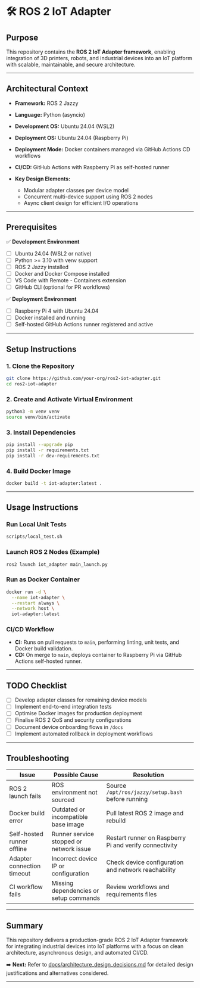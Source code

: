 # 🛠️ ROS 2 IoT Adapter

## Purpose

This repository contains the **ROS 2 IoT Adapter framework**, enabling integration of 3D printers, robots, and industrial devices into an IoT platform with scalable, maintainable, and secure architecture.

---

## Architectural Context

* **Framework:** ROS 2 Jazzy
* **Language:** Python (asyncio)
* **Development OS:** Ubuntu 24.04 (WSL2)
* **Deployment OS:** Ubuntu 24.04 (Raspberry Pi)
* **Deployment Mode:** Docker containers managed via GitHub Actions CD workflows
* **CI/CD:** GitHub Actions with Raspberry Pi as self-hosted runner
* **Key Design Elements:**

  * Modular adapter classes per device model
  * Concurrent multi-device support using ROS 2 nodes
  * Async client design for efficient I/O operations

---

## Prerequisites

✅ **Development Environment**

* [ ] Ubuntu 24.04 (WSL2 or native)
* [ ] Python >= 3.10 with venv support
* [ ] ROS 2 Jazzy installed
* [ ] Docker and Docker Compose installed
* [ ] VS Code with Remote - Containers extension
* [ ] GitHub CLI (optional for PR workflows)

✅ **Deployment Environment**

* [ ] Raspberry Pi 4 with Ubuntu 24.04
* [ ] Docker installed and running
* [ ] Self-hosted GitHub Actions runner registered and active

---

## Setup Instructions

### 1. Clone the Repository

```bash
git clone https://github.com/your-org/ros2-iot-adapter.git
cd ros2-iot-adapter
```

### 2. Create and Activate Virtual Environment

```bash
python3 -m venv venv
source venv/bin/activate
```

### 3. Install Dependencies

```bash
pip install --upgrade pip
pip install -r requirements.txt
pip install -r dev-requirements.txt
```

### 4. Build Docker Image

```bash
docker build -t iot-adapter:latest .
```

---

## Usage Instructions

### Run Local Unit Tests

```bash
scripts/local_test.sh
```

### Launch ROS 2 Nodes (Example)

```bash
ros2 launch iot_adapter main_launch.py
```

### Run as Docker Container

```bash
docker run -d \
  --name iot-adapter \
  --restart always \
  --network host \
  iot-adapter:latest
```

### CI/CD Workflow

* **CI:** Runs on pull requests to `main`, performing linting, unit tests, and Docker build validation.
* **CD:** On merge to `main`, deploys container to Raspberry Pi via GitHub Actions self-hosted runner.

---

## TODO Checklist

* [ ] Develop adapter classes for remaining device models
* [ ] Implement end-to-end integration tests
* [ ] Optimise Docker images for production deployment
* [ ] Finalise ROS 2 QoS and security configurations
* [ ] Document device onboarding flows in `/docs`
* [ ] Implement automated rollback in deployment workflows

---

## Troubleshooting

| Issue                      | Possible Cause                          | Resolution                                             |
| -------------------------- | --------------------------------------- | ------------------------------------------------------ |
| ROS 2 launch fails         | ROS environment not sourced             | Source `/opt/ros/jazzy/setup.bash` before running      |
| Docker build error         | Outdated or incompatible base image     | Pull latest ROS 2 image and rebuild                    |
| Self-hosted runner offline | Runner service stopped or network issue | Restart runner on Raspberry Pi and verify connectivity |
| Adapter connection timeout | Incorrect device IP or configuration    | Check device configuration and network reachability    |
| CI workflow fails          | Missing dependencies or setup commands  | Review workflows and requirements files                |

---

## Summary

This repository delivers a production-grade ROS 2 IoT Adapter framework for integrating industrial devices into IoT platforms with a focus on clean architecture, asynchronous design, and automated CI/CD.

➡️ **Next:** Refer to [docs/architecture\_design\_decisions.md](docs/architecture_design_decisions.md) for detailed design justifications and alternatives considered.

---
